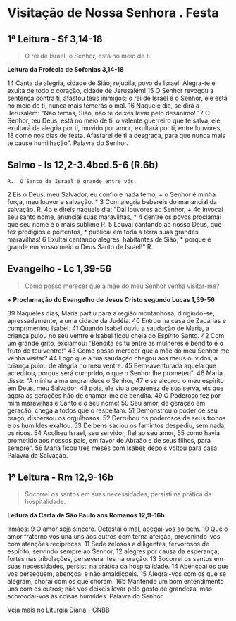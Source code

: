 # Visitação de Nossa Senhora . Festa

## 1ª Leitura - Sf 3,14-18

> O rei de Israel, o Senhor, está no meio de ti.

**Leitura da Profecia de Sofonias 3,14-18**

14 Canta de alegria, cidade de Sião; 
 rejubila, povo de Israel! 
 Alegra-te e exulta de todo o coração, 
 cidade de Jerusalém! 
15 O Senhor revogou a sentença contra ti, 
 afastou teus inimigos; 
 o rei de Israel é o Senhor, ele está no meio de ti, 
 nunca mais temerás o mal. 
16 Naquele dia, se dirá a Jerusalém: 
 "Não temas, Sião, 
 não te deixes levar pelo desânimo! 
17 O Senhor, teu Deus, está no meio de ti, 
 o valente guerreiro que te salva; 
 ele exultará de alegria por ti, 
 movido por amor; 
 exultará por ti, entre louvores, 
18 como nos dias de festa. 
 Afastarei de ti a desgraça, 
 para que nunca mais te cause humilhação". 
 Palavra do Senhor.

## Salmo - Is 12,2-3.4bcd.5-6 (R.6b)

`R.  O Santo de Israel é grande entre vós.`

2 Eis o Deus, meu Salvador, eu confio e nada temo; +   o Senhor é minha força, meu louvor e salvação. *  3 Com alegria bebereis do manancial da salvação. R.    4b e direis naquele dia: "Dai louvores ao Senhor, +  4c invocai seu santo nome, anunciai suas maravilhas, *  4 dentre os povos proclamai que seu nome é o mais sublime R.    5 Louvai cantando ao nosso Deus, que fez prodígios e portentos, *   publicai em toda a terra suas grandes maravilhas!  6 Exultai cantando alegres, habitantes de Sião, *   porque é grande em vosso meio o Deus Santo de Israel!" R.

## Evangelho - Lc 1,39-56

> Como posso merecer que a mãe do meu Senhor venha visitar-me?

**+ Proclamação do Evangelho de Jesus Cristo segundo Lucas 1,39-56**

39 Naqueles dias, Maria partiu para a região montanhosa, 
 dirigindo-se, apressadamente, a uma cidade da Judéia. 
40 Entrou na casa de Zacarias e cumprimentou Isabel. 
41 Quando Isabel ouviu a saudação de Maria, 
 a criança pulou no seu ventre 
 e Isabel ficou cheia do Espírito Santo. 
42 Com um grande grito, exclamou: 
 "Bendita és tu entre as mulheres 
 e bendito é o fruto do teu ventre!" 
43 Como posso merecer 
 que a mãe do meu Senhor me venha visitar? 
44 Logo que a tua saudação chegou aos meus ouvidos, 
 a criança pulou de alegria no meu ventre. 
45 Bem-aventurada aquela que acreditou, 
 porque será cumprido, o que o Senhor lhe prometeu". 
46 Maria disse: 
 "A minha alma engrandece o Senhor, 
47 e se alegrou o meu espírito em Deus, meu Salvador, 
48 pois, ele viu a pequenez de sua serva, 
 eis que agora as gerações hão de chamar-me de bendita. 
49 O Poderoso fez por mim maravilhas 
 e Santo é o seu nome! 
50 Seu amor, de geração em geração, 
 chega a todos que o respeitam. 
51 Demonstrou o poder de seu braço, 
 dispersou os orgulhosos. 
52 Derrubou os poderosos de seus tronos 
 e os humildes exaltou. 
53 De bens saciou os famintos 
 despediu, sem nada, os ricos. 
54 Acolheu Israel, seu servidor, 
 fiel ao seu amor, 
55 como havia prometido aos nossos pais, 
 em favor de Abraão e de seus filhos, para sempre". 
56 Maria ficou três meses com Isabel; 
 depois voltou para casa. 
 Palavra da Salvação.

## 1ª Leitura - Rm 12,9-16b

> Socorrei os santos em suas necessidades, persisti na prática da hospitalidade.

**Leitura da Carta de São Paulo aos Romanos 12,9-16b**

Irmãos: 
9 O amor seja sincero. 
 Detestai o mal, apegai-vos ao bem. 
10 Que o amor fraterno vos una uns aos outros com terna afeição, 
 prevenindo-vos com atenções recíprocas. 
11 Sede zelosos e diligentes, fervorosos de espírito, 
 servindo sempre ao Senhor, 
12 alegres por causa da esperança, 
 fortes nas tribulações, perseverantes na oração. 
13 Socorrei os santos em suas necessidades, 
 persisti na prática da hospitalidade. 
14 Abençoai os que vos perseguem, 
 abençoai e não amaldiçoeis. 
15 Alegrai-vos com os que se alegram, 
 chorai com os que choram. 
16b Mantende um bom entendimento uns com os outros; 
 não vos deixeis levar pelo gosto de grandeza, 
 mas acomodai-vos às coisas humildes. 
 Palavra do Senhor.

Veja mais no [Liturgia Diária - CNBB](http://liturgiadiaria.cnbb.org.br/app/user/user/UserView.php?ano=2017&mes=5&dia=31)